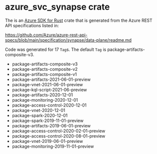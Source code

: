 # azure_svc_synapse crate

The is an [Azure SDK for Rust](https://github.com/Azure/azure-sdk-for-rust) crate that is generated from the Azure REST API specifications listed in:

https://github.com/Azure/azure-rest-api-specs/blob/main/specification/synapse/data-plane/readme.md

Code was generated for 17 `Tag`s. The default `Tag` is package-artifacts-composite-v3.


- package-artifacts-composite-v3
- package-artifacts-composite-v2
- package-artifacts-composite-v1
- package-artifacts-2021-06-01-preview
- package-vnet-2021-06-01-preview
- package-kql-script-2021-06-preview
- package-artifacts-2020-12-01
- package-monitoring-2020-12-01
- package-access-control-2020-12-01
- package-vnet-2020-12-01
- package-spark-2020-12-01
- package-spark-2019-11-01-preview
- package-artifacts-2019-06-01-preview
- package-access-control-2020-02-01-preview
- package-access-control-2020-08-01-preview
- package-vnet-2019-06-01-preview
- package-monitoring-2019-11-01-preview